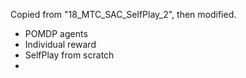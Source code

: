 Copied from "18_MTC_SAC_SelfPlay_2", then modified.

- POMDP agents
- Individual reward
- SelfPlay from scratch
- 